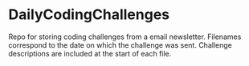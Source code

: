 # DailyCodingChallenges

Repo for storing coding challenges from a email newsletter. 
Filenames correspond to the date on which the challenge was sent.
Challenge descriptions are included at the start of each file. 

